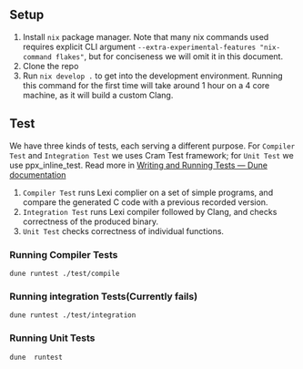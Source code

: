 
## Setup
1. Install `nix` package manager. Note that many nix commands used requires explicit CLI argument `--extra-experimental-features "nix-command flakes"`, but for conciseness we will omit it in this document.
2. Clone the repo
3. Run `nix develop .` to get into the development environment. Running this command for the first time will take around 1 hour on a 4 core machine, as it will build a custom Clang.

## Test
We have three kinds of tests, each serving a different purpose. For `Compiler Test` and `Integration Test` we uses Cram Test framework; for `Unit Test` we use ppx_inline_test. Read more in [Writing and Running Tests — Dune documentation](https://dune.readthedocs.io/en/stable/tests.html#)
 1. `Compiler Test` runs Lexi complier on a set of simple programs, and compare the generated C code with a previous recorded version.
2. `Integration Test` runs Lexi compiler followed by Clang, and checks correctness of the produced binary.
3. `Unit Test` checks correctness of individual functions.
### Running Compiler Tests
```
dune runtest ./test/compile
```
### Running integration Tests(Currently fails)
```
dune runtest ./test/integration
```
### Running Unit Tests
```
dune  runtest
```